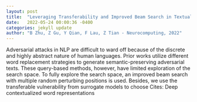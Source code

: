 ```yaml
---
layout: post
title:  "Leveraging Transferability and Improved Beam Search in Textual Adversarial Attacks"
date:   2022-05-24 00:00:36 -0400
categories: jekyll update
author: "B Zhu, Z Gu, Y Qian, F Lau, Z Tian - Neurocomputing, 2022"
---
```

Adversarial attacks in NLP are difficult to ward off because of the discrete and highly abstract nature of human languages. Prior works utilize different word replacement strategies to generate semantic-preserving adversarial texts. These query-based methods, however, have limited exploration of the search space. To fully explore the search space, an improved beam search with multiple random perturbing positions is used. Besides, we use the transferable vulnerability from surrogate models to choose  Cites: Deep contextualized word representations